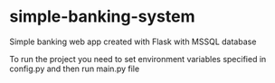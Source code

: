 # simple-banking-system
Simple banking web app created with Flask with MSSQL database

To run the project you need to set environment variables specified in config.py and then run main.py file
